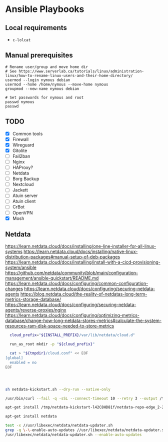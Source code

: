 # Ansible Playbooks

## Local requirements

- `c-lolcat`

## Manual prerequisites

```shell
# Rename user/group and move home dir
# See https://www.serverlab.ca/tutorials/linux/administration-linux/how-to-rename-linux-users-and-their-home-directory/
usermod --login nymous debian
usermod --home /home/nymous --move-home nymous
groupmod --new-name nymous debian

# Set passwords for nymous and root
passwd nymous
passwd
```

## TODO

- [x] Common tools
- [x] Firewall
- [x] Wireguard
- [x] Gitolite
- [ ] Fail2ban
- [ ] Nginx
- [ ] HAProxy?
- [ ] Netdata
- [ ] Borg Backup
- [ ] Nextcloud
- [ ] Jackett
- [ ] Atuin server
- [ ] Atuin client
- [ ] CrBot
- [ ] OpenVPN
- [x] Mosh

## Netdata

https://learn.netdata.cloud/docs/installing/one-line-installer-for-all-linux-systems
https://learn.netdata.cloud/docs/installing/native-linux-distribution-packages#manual-setup-of-deb-packages
https://learn.netdata.cloud/docs/installing/install-with-a-cicd-provisioning-system/ansible
https://github.com/netdata/community/blob/main/configuration-management/ansible-quickstart/README.md
https://learn.netdata.cloud/docs/configuring/common-configuration-changes
https://learn.netdata.cloud/docs/configuring/securing-netdata-agents
https://blog.netdata.cloud/the-reality-of-netdatas-long-term-metrics-storage-database/
https://learn.netdata.cloud/docs/configuring/securing-netdata-agents/reverse-proxies/nginx
https://learn.netdata.cloud/docs/configuring/optimizing-metrics-database/change-how-long-netdata-stores-metrics#calculate-the-system-resources-ram-disk-space-needed-to-store-metrics

```sh
  cloud_prefix="${INSTALL_PREFIX}/var/lib/netdata/cloud.d"

  run_as_root mkdir -p "${cloud_prefix}"

  cat > "${tmpdir}/cloud.conf" << EOF
[global]
  enabled = no
EOF




sh netdata-kickstart.sh --dry-run --native-only

/usr/bin/curl --fail -q -sSL --connect-timeout 10 --retry 3 --output /tmp/netdata-kickstart-l42C8HD81f/netdata-repo-edge_2-2+debian12_all.deb https://repo.netdata.cloud/repos/repoconfig/debian/bookworm/netdata-repo-edge_2-2+debian12_all.deb

apt-get install /tmp/netdata-kickstart-l42C8HD81f/netdata-repo-edge_2-2+debian12_all.deb

apt-get install netdata

test -x //usr/libexec/netdata/netdata-updater.sh
grep -q \-\-enable-auto-updates //usr/libexec/netdata/netdata-updater.sh
/usr/libexec/netdata/netdata-updater.sh --enable-auto-updates
```
